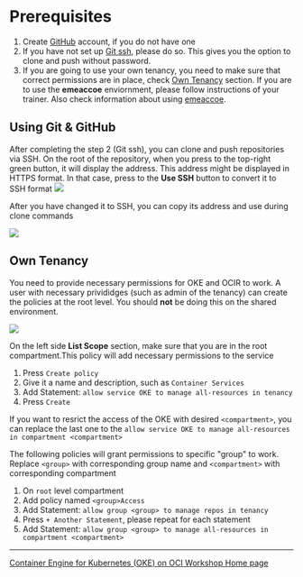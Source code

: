 # Prerequisites

1. Create [GitHub](https://github.com/) account, if you do not have one
2. If you have not set up [Git ssh](https://docs.github.com/en/github/authenticating-to-github/generating-a-new-ssh-key-and-adding-it-to-the-ssh-agent), please do so. This gives you the option to clone and push without password.
3. If you are going to use your own tenancy, you need to make sure that correct permissions are in place, check [Own Tenancy](#own-tenancy) section. If you are to use the **emeaccoe** enviornment, please follow instructions of your trainer. Also check information about using [emeaccoe](./emeaccoe.md).


## Using Git & GitHub
After completing the step 2 (Git ssh), you can clone and push repositories via SSH.
On the root of the repository, when you press to the top-right green button, it will display the address. This address might be displayed in HTTPS format. In that case, press to the **Use SSH** button to convert it to SSH format
![](./images/git-using-https.png)

After you have changed it to SSH, you can copy its address and use during clone commands

![](./images/git-using-ssh.png)


## Own Tenancy
You need to provide necessary permissions for OKE and OCIR to work. A user with necessary privididges (such as admin of the tenancy) can create the policies at the root level. You should **not** be doing this on the shared environment.

![](./images/open-policies.png)

On the left side **List Scope** section, make sure that you are in the root compartment.This policy will add necessary permissions to the service
1. Press `Create policy`
2. Give it a name and description, such as `Container Services`
3. Add Statement: `allow service OKE to manage all-resources in tenancy`
4. Press `Create`

If you want to resrict the access of the OKE with desired `<compartment>`, you can replace the last one to the `allow service OKE to manage all-resources in compartment <compartment>`

The following policies will grant permissions to specific "group" to work. Replace `<group>` with corresponding group name and `<compartment>` with corresponding compartment
1. On `root` level compartment
2. Add policy named `<group>Access`
3. Add Statement: `allow group <group> to manage repos in tenancy`
4. Press `+ Another Statement`, please repeat for each statement
4. Add Statement: `allow group <group> to manage all-resources in compartment <compartment>`

---

[Container Engine for Kubernetes (OKE) on OCI Workshop Home page](README.md)
